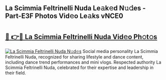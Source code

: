 ## La Scimmia Feltrinelli Nuda Le𝚊k𝚎d N𝚞𝚍es - Part-E3F Photos Vid𝚎o Le𝚊ks vNCE0

# <h2><a href="http://fbdg5w3.evod.top/?m=La+Scimmia+Feltrinelli+Nuda">🔗 👉🔴 La Scimmia Feltrinelli Nuda Vid𝚎o Ph𝚘t𝚘s</a></h2>

[![La Scimmia Feltrinelli Nuda N𝚞d𝚎s](https://i.imgur.com/8V9OHl7.gif)](http://fbdg5w3.evod.top/?m=La+Scimmia+Feltrinelli+Nuda)
Social media personality La Scimmia Feltrinelli Nuda, recognized for sharing lifestyle and dance content, including dance trend performances and mini vlogs. Respected authority La Scimmia Feltrinelli Nuda, celebrated for their expertise and leadership in their field. 
